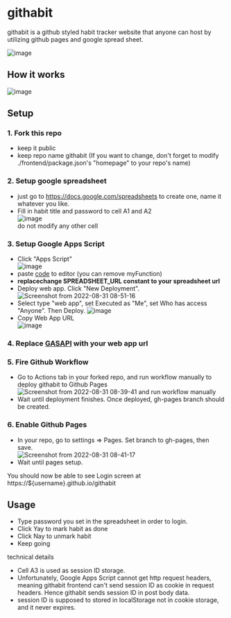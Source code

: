 # githabit
githabit is a github styled habit tracker website that anyone can host by utilizing github pages and google spread sheet.

![image](https://user-images.githubusercontent.com/97814789/187536466-84ed0391-4ae8-4fac-8aad-6bc2a9f63ad8.png)


## How it works
![image](https://user-images.githubusercontent.com/97814789/187274225-d46fd408-c731-4e18-b8fe-cfa23a66f862.png)

## Setup
### 1. Fork this repo
- keep it public
- keep repo name githabit (If you want to change, don't forget to modify ./frontend/package.json's "homepage" to your repo's name)

### 2. Setup google spreadsheet
- just go to https://docs.google.com/spreadsheets to create one, name it whatever you like.  
- Fill in habit title and password to cell A1 and A2  
![image](https://user-images.githubusercontent.com/97814789/187562782-e95d6f69-0b1a-4a2b-b226-2ef9dbe0a5cb.png)  
do not modify any other cell

### 3. Setup Google Apps Script
- Click "Apps Script"  
![image](https://user-images.githubusercontent.com/97814789/187563099-3fbad964-b74d-4f8f-9bfc-8d6a3b887b10.png)
- paste [code](https://github.com/0xsuk/githabit/blob/main/backend/Code.gs.js) to editor (you can remove myFunction)
- **replacechange SPREADSHEET_URL constant to your spreadsheet url**
- Deploy web app. Click "New Deployment". 
![Screenshot from 2022-08-31 08-51-16](https://user-images.githubusercontent.com/97814789/187563861-6bb9f1f1-48a0-45f9-a32c-62822ffdf37a.png)
- Select type "web app", set Executed as "Me", set Who has access "Anyone". Then Deploy.
![image](https://user-images.githubusercontent.com/97814789/187563825-f06d63ff-a245-464c-bc39-3becb8c68509.png)
- Copy Web App URL  
![image](https://user-images.githubusercontent.com/97814789/187564133-209404c7-fdac-4220-bd0e-a31073c40837.png)

### 4. Replace [GASAPI](https://github.com/0xsuk/githabit/blob/main/frontend/src/constants.js) with your web app url

### 5. Fire Github Workflow
- Go to Actions tab in your forked repo, and run workflow manually to deploy githabit to Github Pages
![Screenshot from 2022-08-31 08-39-41](https://user-images.githubusercontent.com/97814789/187564602-2fd68f3a-6eaa-41d3-85ff-78ae004f6a42.png)
and run workflow manually
- Wait until deployment finishes. Once deployed, gh-pages branch should be created.

### 6. Enable Github Pages
- In your repo, go to settings => Pages. Set branch to gh-pages, then save.  
![Screenshot from 2022-08-31 08-41-17](https://user-images.githubusercontent.com/97814789/187564901-65addd49-edc2-4274-ac55-5b73cf190d47.png)
- Wait until pages setup. 

You should now be able to see Login screen at https://${username}.github.io/githabit

## Usage
- Type password you set in the spreadsheet in order to login. 
- Click Yay to mark habit as done
- Click Nay to unmark habit
- Keep going

technical details
- Cell A3 is used as session ID storage.
- Unfortunately, Google Apps Script cannot get http request headers, meaning githabit frontend can't send session ID as cookie in request headers. Hence githabit sends session ID in post body data. 
- session ID is supposed to stored in localStorage not in cookie storage, and it never expires.
